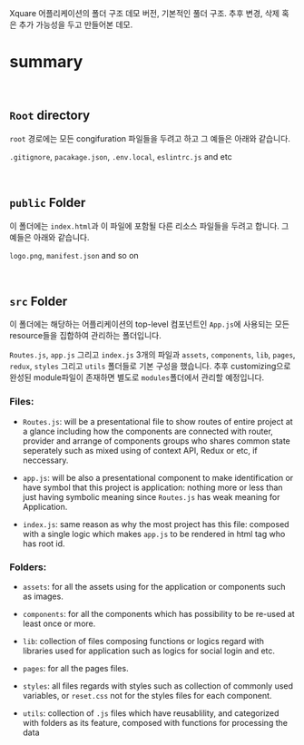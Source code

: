Xquare 어플리케이션의 폴더 구조 데모 버전, 기본적인 풀더 구조.
추후 변경, 삭제 혹은 추가 가능성을 두고 만들어본 데모.

<h1> summary </h1>

<br>

## `Root` directory

`root` 경로에는 모든 congifuration 파일들을 두려고 하고 그 예들은 아래와 같습니다.

`.gitignore`, `pacakage.json`, `.env.local`, `eslintrc.js` and etc

<br>

## `public` Folder

이 폴더에는 `index.html`과 이 파일에 포함될 다른 리소스 파일들을 두려고 합니다. 그 예들은 아래와 같습니다.

`logo.png`, `manifest.json` and so on

<br>

## `src` Folder

이 폴더에는 해당하는 어플리케이션의 top-level 컴포넌트인 `App.js`에 사용되는 모든 resource들을 집합하여 관리하는 폴더입니다.

`Routes.js`, `app.js` 그리고 `index.js` 3개의 파일과
`assets`, `components`, `lib`, `pages`, `redux`, `styles` 그리고 `utils` 폴더들로 기본 구성을 했습니다.
추후 customizing으로 완성된 module파일이 존재하면 별도로 `modules`폴더에서 관리할 예정입니다.

### Files:

- `Routes.js`: will be a presentational file to show routes of entire project at a glance including how the components are connected with router, provider and arrange of components groups who shares common state seperately such as mixed using of context API, Redux or etc, if neccessary.

- `app.js`: will be also a presentational component to make identification or have symbol that this project is application: nothing more or less than just having symbolic meaning since `Routes.js` has weak meaning for Application.

- `index.js`: same reason as why the most project has this file: composed with a single logic which makes `app.js` to be rendered in html tag who has root id.

### Folders:

- `assets`: for all the assets using for the application or components such as images.

- `components`: for all the components which has possibility to be re-used at least once or more.

- `lib`: collection of files composing functions or logics regard with libraries used for application such as logics for social login and etc.

- `pages`: for all the pages files.

- `styles`: all files regards with styles such as collection of commonly used variables, or `reset.css` not for the styles files for each component.

- `utils`: collection of `.js` files which have reusablility, and categorized with folders as its feature, composed with functions for processing the data

